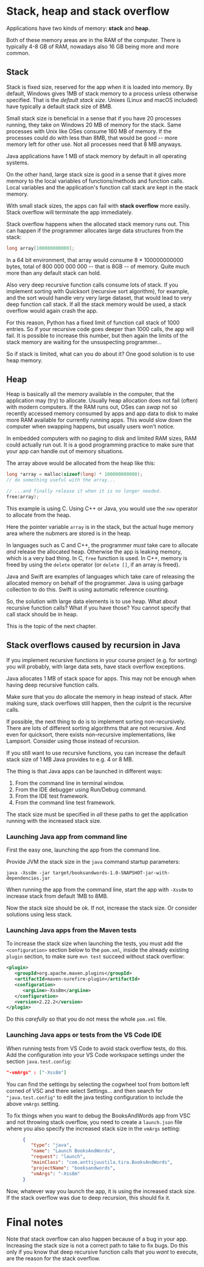 # Stack, heap and stack overflow

Applications have two kinds of memory: **stack** and **heap**.

Both of these memory areas are in the RAM of the computer. There is typically 4-8 GB of RAM, nowadays also 16 GB being more and more common.

## Stack

Stack is fixed size, reserved for the app when it is loaded into memory. By default, Windows gives 1MB of stack memory to a process unless otherwise specified. That is the *default stack size*. Unixes (Linux and macOS included) have typically a default stack size of 8MB.

Small stack size is beneficial in a sense that if you have 20 processes running, they take on Windows 20 MB of memory for the stack. Same processes with Unix like OSes consume 160 MB of memory. If the processes could do with less than 8MB, that would be good -- more memory left for other use. Not all processes need that 8 MB anyways.

Java applications have 1 MB of stack memory by default in all operating systems.

On the other hand, large stack size is good in a sense that it gives more memory to the local variables of functions/methods and function calls. Local variables and the application's function call stack are kept in the stack memory. 

With small stack sizes, the apps can fail with **stack overflow** more easily. Stack overflow will terminate the app immediately.

Stack overflow happens when the allocated stack memory runs out. This can happen if the programmer allocates large data structures from the stack:

```C
long array[100000000000];
```
In a 64 bit environment, that array would consume 8 * 100000000000 bytes, total of 800 000 000 000 -- that is 8GB -- of memory. Quite much more than any default stack can hold.

Also very deep recursive function calls consume lots of stack. If you implement sorting with Quicksort (recursive sort algorithm), for example, and the sort would handle very very large dataset, that would lead to very deep function call stack. If all the stack memory would be used, a stack overflow would again crash the app.

For this reason, Python has a fixed limit of function call stack of 1000 entries. So if your recursive code goes deeper than 1000 calls, the app will fail. It is possible to increase this number, but then again the limits of the stack memory are waiting for the unsuspecting programmer...

So if stack is limited, what can you do about it? One good solution is to use heap memory.

## Heap

Heap is basically all the memory available in the computer, that the application may (try) to allocate. Usually heap allocation does not fail (often) with modern computers. If the RAM runs out, OSes can *swap* not so recently accessed memory consumed by apps and app data to disk to make more RAM available for currently running apps. This would slow down the computer when swapping happens, but usually users won't notice.

In embedded computers with no paging to disk and limited RAM sizes, RAM could actually run out. It is a good programming practice to make sure that your app can handle out of memory situations.

The array above would be allocated from the heap like this:

```C
long *array = malloc(sizeof(long) * 100000000000);
// do something useful with the array...

// ...and finally release it when it is no longer needed.
free(array);
```
This example is using C. Using C++ or Java, you would use the `new` operator to allocate from the heap.

Here the pointer variable `array` is in the stack, but the actual huge memory area where the nubmers are stored is in the heap.

In languages such as C and C++, the programmer *must* take care to allocate *and* release the allocated heap. Otherwise the app is leaking memory, which is a very bad thing. In C, `free` function is  used. In C++, memory is freed by using the `delete` operator (or `delete []`, if an array is freed). 

Java and Swift are examples of languages which take care of releasing the allocated memory on behalf of the programmer. Java is using garbage collection to do this. Swift is using automatic reference counting.

So, the solution with large data elements is to use heap. What about recursive function calls? What if you have those? You cannot specify that call stack should be in heap.

This is the topic of the next chapter.

## Stack overflows caused by recursion in Java

If you implement recursive functions in your course project (e.g. for sorting) you will probably, with large data sets, have stack overflow exceptions.

Java allocates 1 MB of stack space for apps. This may not be enough when having deep recursive function calls.

Make sure that you do allocate the memory in heap instead of stack. After making sure, stack overflows still happen, then the culprit is the recursive calls.

If possible, the next thing to do is to implement sorting non-recursively. There are lots of different sorting algorithms that are not recursive. And even for quicksort, there exists non-recursive implementations, like Lampsort. Consider using those instead of recursion.

If you still want to use recursive functions, you can increase the default stack size of 1 MB Java provides to e.g. 4 or 8 MB.

The thing is that Java apps can be launched in different ways:

1. From the command line in terminal window.
2. From the IDE debugger using Run/Debug command.
3. From the IDE test framework.
4. From the command line test framework.

The stack size must be specified in *all* these paths to get the application running with the increased stack size.

### Launching Java app from command line

First the easy one, launching the app from the command line.

Provide JVM the stack size in the `java` command startup parameters:

```console
java -Xss8m -jar target/booksandwords-1.0-SNAPSHOT-jar-with-dependencies.jar
```

When running the app from the command line, start the app with `-Xss8m` to increase stack from default 1MB to 8MB.

Now the stack size should be ok. If not, increase the stack size. Or consider solutions using less stack.

### Launching Java apps from the Maven tests

To increase the stack size when launching the tests, you must add the `<configuration>` section below to the `pom.xml`, inside the already existing `plugin` section, to make sure `mvn test` succeed without stack overflow:

```XML
<plugin>
   <groupId>org.apache.maven.plugins</groupId>
   <artifactId>maven-surefire-plugin</artifactId>
   <configuration>
      <argLine>-Xss8m</argLine>
   </configuration>
   <version>2.22.2</version>
</plugin>
```
Do this *carefully* so that you do not mess the whole `pom.xml` file.

### Launching Java apps or tests from the VS Code IDE

When running tests from VS Code to avoid stack overflow tests, do this. Add the configuration into your VS Code workspace settings under the section `java.test.config`:

```JSON
"-vmArgs" : ["-Xss8m"]
```

You can find the settings by selecting the cogwheel tool from bottom left corned of VSC and there select Settings... and then search for `"java.test.config"` to edit the java testing configuration to include the above `vmArgs` setting.

To fix things when you want to debug the BooksAndWords app from VSC and not throwing stack overflow, you need to  create a `launch.json` file where you also specify the increased stack size in the `vmArgs` setting:

```JSON
      {
         "type": "java",
         "name": "Launch BooksAndWords",
         "request": "launch",
         "mainClass": "com.anttijuustila.tira.BooksAndWords",
         "projectName": "booksandwords",
         "vmArgs": "-Xss8m"
      }
```

Now, whatever way you launch the app, it is using the increased stack size. If the stack overflow was due to deep recursion, this should fix it.

# Final notes

Note that stack overflow can also happen because of a bug in your app. Increasing the stack size is not a correct path to take to fix bugs. Do this only if you know that deep recursive function calls that you *want* to execute, are the reason for the stack overflow.

